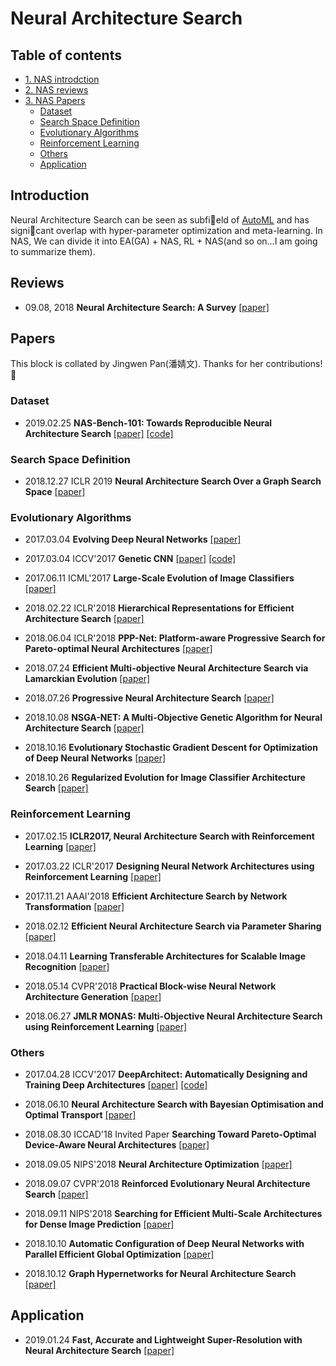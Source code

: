 # Neural Architecture Search 


## Table of contents
* [1. NAS introdction](#introduction)
* [2. NAS reviews](#reviews)
* [3. NAS Papers](#papers)
    * [Dataset](#dataset)
    * [Search Space Definition](#Search-Space-Definition)
    * [Evolutionary Algorithms](#Evolutionary-Algorithms)
    * [Reinforcement Learning](#Reinforcement-Learning)
    * [Others](#Others)
    * [Application](#application)


## Introduction 
Neural Architecture Search can be seen as subfield of [AutoML](https://www.ml4aad.org/automl/) and has signicant overlap with hyper-parameter optimization and meta-learning.
In NAS, We can divide it into EA(GA) + NAS, RL + NAS(and so on...I am going to summarize them).

## Reviews
* 09.08, 2018 __Neural Architecture Search: A Survey__ [[paper]](https://arxiv.org/abs/1808.05377)  

## Papers
This block is collated by Jingwen Pan(潘婧文). Thanks for her contributions! :cake: 

### Dataset
- 2019.02.25 __NAS-Bench-101: Towards Reproducible Neural Architecture Search__ [[paper]](https://arxiv.org/abs/1902.09635v1) [[code]](https://github.com/google-research/nasbench)

### Search Space Definition
- 2018.12.27 ICLR 2019  __Neural Architecture Search Over a Graph Search Space__  [[paper]](https://arxiv.org/abs/1812.10666)

### Evolutionary Algorithms
- 2017.03.04 __Evolving Deep Neural Networks__ [[paper]](https://arxiv.org/abs/1703.00548)

- 2017.03.04 ICCV'2017 __Genetic CNN__ [[paper]](https://arxiv.org/abs/1703.01513) [[code]](https://github.com/aqibsaeed/Genetic-CNN)

- 2017.06.11 ICML'2017 __Large-Scale Evolution of Image Classifiers__ [[paper]](https://arxiv.org/abs/1703.01041)

- 2018.02.22 ICLR'2018 __Hierarchical Representations for Efficient Architecture Search__ [[paper]](https://arxiv.org/abs/1711.00436)

- 2018.06.04 ICLR'2018 __PPP-Net: Platform-aware Progressive Search for Pareto-optimal Neural Architectures__ [[paper]](https://openreview.net/forum?id=B1NT3TAIM)

- 2018.07.24 __Efficient Multi-objective Neural Architecture Search via Lamarckian Evolution__ [[paper]](https://arxiv.org/abs/1804.09081)

- 2018.07.26 __Progressive Neural Architecture Search__ [[paper]](http://arxiv.org/abs/1712.00559)

- 2018.10.08 __NSGA-NET: A Multi-Objective Genetic Algorithm for Neural Architecture Search__ [[paper]](https://arxiv.org/abs/1810.03522)  

- 2018.10.16 __Evolutionary Stochastic Gradient Descent for Optimization of Deep Neural Networks__ [[paper]](https://arxiv.org/abs/1810.06773)

- 2018.10.26 __Regularized Evolution for Image Classifier Architecture Search__ [[paper]](https://arxiv.org/abs/1802.01548)


### Reinforcement Learning
- 2017.02.15 __ICLR2017, Neural Architecture Search with Reinforcement Learning__ [[paper]](https://arxiv.org/abs/1611.01578)

- 2017.03.22 ICLR'2017 __Designing Neural Network Architectures using Reinforcement Learning__ [[paper]](https://arxiv.org/abs/1611.02167)

- 2017.11.21 AAAI'2018 __Efficient Architecture Search by Network Transformation__ [[paper]](https://arxiv.org/abs/1707.04873)

- 2018.02.12 __Efficient Neural Architecture Search via Parameter Sharing__ [[paper]](https://arxiv.org/abs/1802.03268)

- 2018.04.11 __Learning Transferable Architectures for Scalable Image Recognition__ [[paper]](https://arxiv.org/abs/1707.07012)

- 2018.05.14 CVPR'2018 __Practical Block-wise Neural Network Architecture Generation__ [[paper]](https://arxiv.org/abs/1708.05552)

- 2018.06.27 __JMLR MONAS: Multi-Objective Neural Architecture Search using Reinforcement Learning__ [[paper]](https://arxiv.org/abs/1806.10332)


### Others
- 2017.04.28 ICCV'2017 __DeepArchitect: Automatically Designing and Training Deep Architectures__ [[paper]](https://arxiv.org/abs/1704.08792) [[code]](https://github.com/negrinho/deep_architect)

- 2018.06.10 __Neural Architecture Search with Bayesian Optimisation and Optimal Transport__ [[paper]](https://arxiv.org/abs/1802.07191)

- 2018.08.30 ICCAD'18 Invited Paper __Searching Toward Pareto-Optimal Device-Aware Neural Architectures__ [[paper]](https://arxiv.org/abs/1808.09830)

- 2018.09.05 NIPS'2018 __Neural Architecture Optimization__ [[paper]](https://arxiv.org/abs/1808.07233)

- 2018.09.07 CVPR'2018 __Reinforced Evolutionary Neural Architecture Search__ [[paper]](https://arxiv.org/abs/1808.00193)

- 2018.09.11 NIPS'2018 __Searching for Efficient Multi-Scale Architectures for Dense Image Prediction__ [[paper]](https://arxiv.org/abs/1809.04184)

- 2018.10.10 __Automatic Configuration of Deep Neural Networks with Parallel Efficient Global Optimization__ [[paper]](https://arxiv.org/abs/1810.05526)

- 2018.10.12 __Graph Hypernetworks for Neural Architecture Search__ [[paper]](https://arxiv.org/abs/1810.05749)

## Application 
- 2019.01.24 __Fast, Accurate and Lightweight Super-Resolution with Neural Architecture Search__ [[paper]](https://arxiv.org/abs/1901.07261)

 
